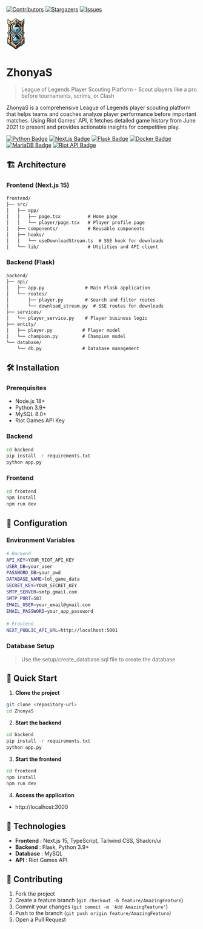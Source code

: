 [![Contributors][contributors-shield]][contributors-url]
[![Stargazers][stars-shield]][stars-url]
[![Issues][issues-shield]][issues-url]

<img src="frontend/public/images/logo.png" width=50>

# ZhonyaS
> League of Legends Player Scouting Platform - Scout players like a pro before tournaments, scrims, or Clash

ZhonyaS is a comprehensive League of Legends player scouting platform that helps teams and coaches analyze player performance before important matches. Using Riot Games' API, it fetches detailed game history from June 2021 to present and provides actionable insights for competitive play.

[![Python Badge](https://img.shields.io/badge/Python-3.11+-brightgreen.svg?style=plastic)](https://www.python.org/)
[![Next.js Badge](https://img.shields.io/badge/Next.js-15.5+-black.svg?style=plastic)](https://nextjs.org/)
[![Flask Badge](https://img.shields.io/badge/Flask-3.1+-aqua.svg?style=plastic)](https://flask.palletsprojects.com/)
[![Docker Badge](https://img.shields.io/badge/Docker-blue.svg?style=plastic)](https://www.docker.com/)
[![MariaDB Badge](https://img.shields.io/badge/MariaDB-yellow.svg?style=plastic)](https://mariadb.org/)
[![Riot API Badge](https://img.shields.io/badge/Riot%20API-red.svg?style=plastic)](https://developer.riotgames.com/)

## 🏗️ Architecture

### Frontend (Next.js 15)
```
frontend/
├── src/
│   ├── app/
│   │   ├── page.tsx          # Home page
│   │   └── player/page.tsx   # Player profile page
│   ├── components/           # Reusable components
│   ├── hooks/
│   │   └── useDownloadStream.ts  # SSE hook for downloads
│   └── lib/                  # Utilities and API client
```

### Backend (Flask)
```
backend/
├── api/
│   ├── app.py               # Main Flask application
│   └── routes/
│       ├── player.py        # Search and filter routes
│       └── download_stream.py  # SSE routes for downloads
├── services/
│   └── player_service.py    # Player business logic
├── entity/
│   ├── player.py           # Player model
│   └── champion.py         # Champion model
└── database/
    └── db.py               # Database management
```

## 🛠️ Installation

### Prerequisites
- Node.js 18+
- Python 3.9+
- MySQL 8.0+
- Riot Games API Key

### Backend
```bash
cd backend
pip install -r requirements.txt
python app.py
```

### Frontend
```bash
cd frontend
npm install
npm run dev
```

## 🔧 Configuration

### Environment Variables
```bash
# Backend
API_KEY=YOUR_RIOT_API_KEY
USER_DB=your_user
PASSWORD_DB=your_pwd
DATABASE_NAME=lol_game_data
SECRET_KEY=YOUR_SECRET_KEY
SMTP_SERVER=smtp.gmail.com
SMTP_PORT=587
EMAIL_USER=your_email@gmail.com
EMAIL_PASSWORD=your_app_password

# Frontend
NEXT_PUBLIC_API_URL=http://localhost:5001
```

### Database Setup

> Use the setup/create_database.sql file to create the database

## 🚀 Quick Start

1. **Clone the project**
```bash
git clone <repository-url>
cd ZhonyaS
```

2. **Start the backend**
```bash
cd backend
pip install -r requirements.txt
python app.py
```

3. **Start the frontend**
```bash
cd frontend
npm install
npm run dev
```

4. **Access the application**
- http://localhost:3000

## 🎯 Technologies

- **Frontend** : Next.js 15, TypeScript, Tailwind CSS, Shadcn/ui
- **Backend** : Flask, Python 3.9+
- **Database** : MySQL
- **API** : Riot Games API

## 🤝 Contributing

1. Fork the project
2. Create a feature branch (`git checkout -b feature/AmazingFeature`)
3. Commit your changes (`git commit -m 'Add AmazingFeature'`)
4. Push to the branch (`git push origin feature/AmazingFeature`)
5. Open a Pull Request


[contributors-shield]: https://img.shields.io/github/contributors/YuToutCourt/ZhonyaS?style=for-the-badge
[contributors-url]: https://github.com/YuToutCourt/ZhonyaS/graphs/contributors
[stars-shield]: https://img.shields.io/github/stars/YuToutCourt/ZhonyaS.svg?style=for-the-badge
[stars-url]: https://github.com/YuToutCourt/ZhonyaS/stargazers
[issues-shield]: https://img.shields.io/github/issues/YuToutCourt/ZhonyaS.svg?style=for-the-badge
[issues-url]: https://github.com/YuToutCourt/ZhonyaS/issues